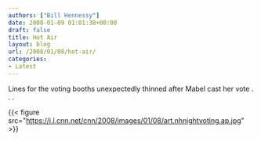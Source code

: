 ```yaml
---
authors: ["Bill Hennessy"]
date: 2008-01-09 01:01:38+00:00
draft: false
title: Hot Air
layout: blog
url: /2008/01/08/hot-air/
categories:
- Latest
---
```


Lines for the voting booths unexpectedly thinned after Mabel cast her vote . . .

{{< figure src="https://i.l.cnn.net/cnn/2008/images/01/08/art.nhnightvoting.ap.jpg" >}}

